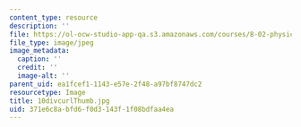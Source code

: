 ```yaml
---
content_type: resource
description: ''
file: https://ol-ocw-studio-app-qa.s3.amazonaws.com/courses/8-02-physics-ii-electricity-and-magnetism-spring-2007/371e6c8abfd6f0d3143f1f08bdfaa4ea_10divcurlThumb.jpg
file_type: image/jpeg
image_metadata:
  caption: ''
  credit: ''
  image-alt: ''
parent_uid: ea1fcef1-1143-e57e-2f48-a97bf8747dc2
resourcetype: Image
title: 10divcurlThumb.jpg
uid: 371e6c8a-bfd6-f0d3-143f-1f08bdfaa4ea
---
```

